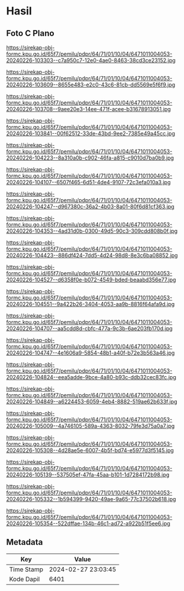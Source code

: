 # Hasil

## Foto C Plano

https://sirekap-obj-formc.kpu.go.id/65f7/pemilu/pdpr/64/71/01/10/04/6471011004053-20240226-103303--c7a950c7-12e0-4ae0-8463-38cd3ce23152.jpg

https://sirekap-obj-formc.kpu.go.id/65f7/pemilu/pdpr/64/71/01/10/04/6471011004053-20240226-103609--8655e483-e2c0-43c6-81cb-dd5569e5f6f9.jpg

https://sirekap-obj-formc.kpu.go.id/65f7/pemilu/pdpr/64/71/01/10/04/6471011004053-20240226-103708--9aee20e3-14ee-471f-acee-b31678913051.jpg

https://sirekap-obj-formc.kpu.go.id/65f7/pemilu/pdpr/64/71/01/10/04/6471011004053-20240226-103841--00f62512-33de-43bd-9ee2-7385e49a45cc.jpg

https://sirekap-obj-formc.kpu.go.id/65f7/pemilu/pdpr/64/71/01/10/04/6471011004053-20240226-104223--8a310a0b-c902-46fa-a815-c9010d7ba0b9.jpg

https://sirekap-obj-formc.kpu.go.id/65f7/pemilu/pdpr/64/71/01/10/04/6471011004053-20240226-104107--6507f465-6d51-4de4-9107-72c3efa010a3.jpg

https://sirekap-obj-formc.kpu.go.id/65f7/pemilu/pdpr/64/71/01/10/04/6471011004053-20240226-104247--d967380c-36a2-4b03-8a01-80f6d81cf363.jpg

https://sirekap-obj-formc.kpu.go.id/65f7/pemilu/pdpr/64/71/01/10/04/6471011004053-20240226-104353--4ad31d0b-0300-49d5-90c3-309cdd808b0f.jpg

https://sirekap-obj-formc.kpu.go.id/65f7/pemilu/pdpr/64/71/01/10/04/6471011004053-20240226-104423--886df424-7dd5-4d24-98d8-8e3c6ba08852.jpg

https://sirekap-obj-formc.kpu.go.id/65f7/pemilu/pdpr/64/71/01/10/04/6471011004053-20240226-104527--d6358f0e-b072-4549-bded-beaabd356e77.jpg

https://sirekap-obj-formc.kpu.go.id/65f7/pemilu/pdpr/64/71/01/10/04/6471011004053-20240226-104551--9a422b26-3404-4053-aa9b-8816f64afa9d.jpg

https://sirekap-obj-formc.kpu.go.id/65f7/pemilu/pdpr/64/71/01/10/04/6471011004053-20240226-104707--aa5cdd8d-cbfc-477a-9c3b-6ae203fb170d.jpg

https://sirekap-obj-formc.kpu.go.id/65f7/pemilu/pdpr/64/71/01/10/04/6471011004053-20240226-104747--4e1606a9-5854-48b1-a40f-b72e3b563a46.jpg

https://sirekap-obj-formc.kpu.go.id/65f7/pemilu/pdpr/64/71/01/10/04/6471011004053-20240226-104824--eea5adde-9bce-4a80-b93c-ddb32cec83fc.jpg

https://sirekap-obj-formc.kpu.go.id/65f7/pemilu/pdpr/64/71/01/10/04/6471011004053-20240226-104849--a6224453-6059-4eb4-8882-519ae62b633f.jpg

https://sirekap-obj-formc.kpu.go.id/65f7/pemilu/pdpr/64/71/01/10/04/6471011004053-20240226-105009--4a746105-589a-4363-8032-79fe3d75a0a7.jpg

https://sirekap-obj-formc.kpu.go.id/65f7/pemilu/pdpr/64/71/01/10/04/6471011004053-20240226-105308--4d28ae5e-6007-4b5f-bd74-e5977d3f5145.jpg

https://sirekap-obj-formc.kpu.go.id/65f7/pemilu/pdpr/64/71/01/10/04/6471011004053-20240226-105139--537505ef-47fa-45aa-b101-1d7284172b98.jpg

https://sirekap-obj-formc.kpu.go.id/65f7/pemilu/pdpr/64/71/01/10/04/6471011004053-20240226-105332--1b594399-9420-49ae-9a65-77c37502b618.jpg

https://sirekap-obj-formc.kpu.go.id/65f7/pemilu/pdpr/64/71/01/10/04/6471011004053-20240226-105354--522dffae-134b-46c1-ad72-a922b51f5ee6.jpg


## Metadata

| Key        | Value               |
| ---------- | ------------------- |
| Time Stamp | 2024-02-27 23:03:45 |
| Kode Dapil | 6401                |



